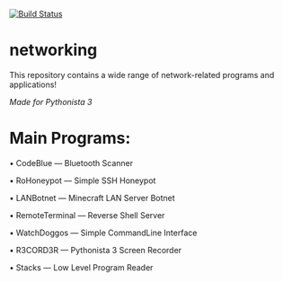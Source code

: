 [![Build Status](https://travis-ci.org/RussianOtter/networking.svg?branch=master)](https://travis-ci.org/RussianOtter/networking)

# networking
This repository contains a wide range of network-related programs and applications!

_Made for Pythonista 3_

# Main Programs:
 
 • CodeBlue — Bluetooth Scanner
 
 • RoHoneypot — Simple SSH Honeypot
 
 • LANBotnet — Minecraft LAN Server Botnet
 
 • RemoteTerminal — Reverse Shell Server
 
 • WatchDoggos — Simple CommandLine Interface
 
 • R3CORD3R — Pythonista 3 Screen Recorder
 
 • Stacks — Low Level Program Reader
